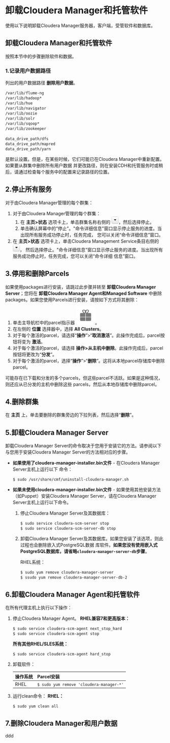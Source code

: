 卸载Cloudera Manager和托管软件
================================================================================
使用以下说明卸载Cloudera Manager服务器，客户端，受管软件和数据库。

## 卸载Cloudera Manager和托管软件
按照本节中的步骤删除软件和数据。

### 1.记录用户数据路径
列出的用户数据路径 **删除用户数据**。
```
/var/lib/flume-ng
/var/lib/hadoop*
/var/lib/hue
/var/lib/navigator
/var/lib/oozie
/var/lib/solr
/var/lib/sqoop*
/var/lib/zookeeper

data_drive_path/dfs
data_drive_path/mapred
data_drive_path/yarn
```
是默认设置。但是，在某些时候，它们可能已在Cloudera Manager中重新配置。如果要从群集中删除所有用户数据
并更改路径，则在安装CDH和托管服务时或稍后，请通过检查每个服务中的配置来记录路径的位置。

## 2.停止所有服务
对于由Cloudera Manager管理的每个群集：
1. 对于由Cloudera Manager管理的每个群集：
    1. 在 **主页>状态** 选项卡上，单击群集名称右侧的 ![下拉框](img/1.png)，然后选择停止。
    2. 单击确认屏幕中的“停止”。"命令详细信息"窗口显示停止服务的进度。当出现所有服务成功停止时，任务完成，
    您可以关闭“命令详细信息”窗口。
2. 在 **主页>状态** 选项卡上，单击Cloudera Management Service条目右侧的 ![下拉框](img/1.png)，
然后选择停止。"命令详细信息"窗口显示停止服务的进度。当出现所有服务成功停止时，任务完成，您可以关闭“命令详细
信息”窗口。

## 3.停用和删除Parcels
如果使用packages进行安装，请跳过此步骤并转至 **卸载Cloudera Manager Server**；您将在 **卸载Cloudera
Manager Agent和Managed Software** 中删除packages。如果您使用Parcels进行安装，请按如下方式将其删除：
1. 单击主导航栏中的parcel指示器 ![parcels图标](img/2.png)。
2. 在左侧的 **位置** 选择器中，选择 **All Clusters**。
3. 对于每个激活的parcel，请选择“**操作**”>“**取消激活**”。此操作完成后，parcel按钮将变为 **激活**。
4. 对于每个激活的parcel，请选择 **操作>从主机中删除**。此操作完成后，parcel按钮将更改为“**分发**”。
5. 对于每个激活的parcel，选择“**操作**”>“**删除**”。这将从本地parcel存储库中删除parcel。

可能存在已下载和分发的多个parcels，但这些parcel不活跃。如果是这种情况，则还应从已分发的主机中删除这些
parcels，然后从本地存储库中删除parcel。

## 4.删除群集
在 **主页** 上，单击要删除的群集旁边的下拉列表，然后选择“**删除**”。

## 5.卸载Cloudera Manager Server
卸载Cloudera Manager Server的命令取决于您用于安装它的方法。请参阅以下与您用于安装Cloudera Manager
Server的方法相对应的步骤。
+ **如果使用了cloudera-manager-installer.bin文件** - 在Cloudera Manager Server主机上运行以下
命令：
    ```shell
    $ sudo /usr/share/cmf/uninstall-cloudera-manager.sh
    ```
+ **如果未使用cloudera-manager-installer.bin文件** - 如果使用其他安装方法（如Puppet）安装Cloudera
Manager Server，请在Cloudera Manager Server主机上运行以下命令。
    1. 停止Cloudera Manager Server及其数据库：
        ```shell
        $ sudo service cloudera-scm-server stop
        $ sudo service cloudera-scm-server-db stop
        ```
    2. 卸载Cloudera Manager Server及其数据库。如果您安装了该选项，则此过程也会删除嵌入式PostgreSQL数据
    库软件。**如果您没有使用嵌入式PostgreSQL数据库，请省略`cloudera-manager-server-db`步骤**。

        RHEL系统：
          ```shell
          $ sudo yum remove cloudera-manager-server
          $ ssudo yum remove cloudera-manager-server-db-2
          ```

## 6.卸载Cloudera Manager Agent和托管软件
在所有代理主机上执行以下操作：
1. 停止Cloudera Manager Agent。
    **RHEL兼容7和更高版本：**
    ```shell
    $ sudo service cloudera-scm-agent next_stop_hard
    $ sudo service cloudera-scm-agent stop
    ```

    **所有其他RHEL/SLES系统：**
    ```shell
    $ sudo service cloudera-scm-agent hard_stop
    ```
2. 卸载软件：

    | 操作系统 | Parcel安装 |
    | :------------- | :------------- |
    | RHEL | `$ sudo yum remove 'cloudera-manager-*'` |
3. 运行clean命令：
    **RHEL：**
    ```shell
    $ sudo yum clean all
    ```

## 7.删除Cloudera Manager和用户数据






























ddd
